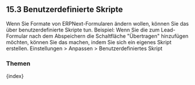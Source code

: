 ## 15.3 Benutzerdefinierte Skripte

Wenn Sie Formate von ERPNext-Formularen ändern wollen, können Sie das über benutzerdefinierte Skripte tun. Beispiel: Wenn Sie die zum Lead-Formular nach dem Abspeichern die Schaltfläche "Übertragen" hinzufügen möchten, können Sie das machen, indem Sie sich ein eigenes Skript erstellen.
Einstellungen > Anpassen > Benutzerdefiniertes Skript

### Themen

{index}
